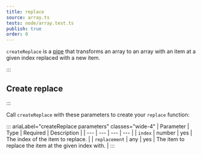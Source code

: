 ```yaml
---
title: replace
source: array.ts
tests: node/array.test.ts
publish: true
order: 0
---
```


`createReplace` is a [pipe](/docs/logic/pipes-overview) that transforms an array to an array with an item at a given index replaced with a new item.


:::
## Create replace
:::

Call `createReplace` with these parameters to create your `replace` function:

::: ariaLabel="createReplace parameters" classes="wide-4"
| Parameter | Type | Required | Description |
| --- | --- | --- | --- |
| `index` | number | yes | The index of the item to replace. |
| `replacement` | any | yes | The item to replace the item at the given index with. |
:::

